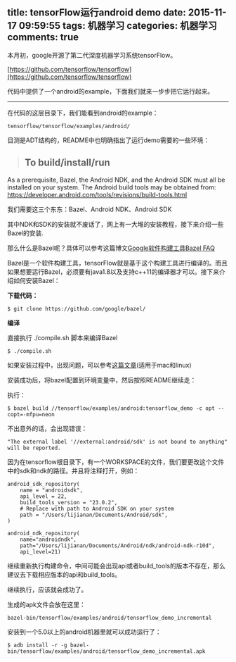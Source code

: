 title: tensorFlow运行android demo
date: 2015-11-17 09:59:55
tags: 机器学习
categories: 机器学习
comments: true
---

本月初，google开源了第二代深度机器学习系统tensorFlow。

[https://github.com/tensorflow/tensorflow](https://github.com/tensorflow/tensorflow)

代码中提供了一个android的example，下面我们就来一步步把它运行起来。

------
在代码的这层目录下，我们能看到android的example：

```
tensorflow/tensorflow/examples/android/ 
```

目测是ADT结构的，README中也明确指出了运行demo需要的一些环境：

> ## To build/install/run
As a prerequisite, Bazel, the Android NDK, and the Android SDK must all be installed on your system. The Android build tools may be obtained from: https://developer.android.com/tools/revisions/build-tools.html

我们需要这三个东东：Bazel、Android NDK、Android SDK

其中NDK和SDK的安装就不废话了，网上有一大堆的安装教程，接下来介绍一些Bazel的安装.

那么什么是Bazel呢？具体可以参考这篇博文[Google软件构建工具Bazel FAQ](http://www.cnblogs.com/Jack47/p/bazel-faq.html)

Bazel是一个软件构建工具，tensorFlow就是基于这个构建工具进行编译的。而且如果想要运行Bazel，必须要有java1.8以及支持c++11的编译器才可以。接下来介绍如何安装Bazel：

**下载代码：**

```
$ git clone https://github.com/google/bazel/
```

**编译**

直接执行 ./compile.sh 脚本来编译Bazel

```
$ ./compile.sh
```

如果安装过程中，出现问题，可以参考[这篇文章](http://www.tuicool.com/articles/rMbMRbU)(适用于mac和linux)

安装成功后，将bazel配置到环境变量中，然后按照README继续走：

执行：

```
$ bazel build //tensorflow/examples/android:tensorflow_demo -c opt --copt=-mfpu=neon
```

不出意外的话，会出现错误：

```
"The external label '//external:android/sdk' is not bound to anything" will be reported.
```

因为在tensorflow根目录下，有一个WORKSPACE的文件，我们要更改这个文件中的sdk和ndk的路径。并且将注释打开，例如：

```
android_sdk_repository(
    name = "androidsdk",
    api_level = 22,
    build_tools_version = "23.0.2",
    # Replace with path to Android SDK on your system
    path = "/Users/lijianan/Documents/Android/sdk",
)

android_ndk_repository(
    name="androidndk",
    path="/Users/lijianan/Documents/Android/ndk/android-ndk-r10d",
    api_level=21)
```

继续重新执行构建命令，中间可能会出现api或者build_tools的版本不存在，那么建议去下载相应版本的api和build_tools。

继续执行，应该就会成功了。

生成的apk文件会放在这里：

```
bazel-bin/tensorflow/examples/android/tensorflow_demo_incremental
```

安装到一个5.0以上的android机器里就可以成功运行了：

```
$ adb install -r -g bazel-bin/tensorflow/examples/android/tensorflow_demo_incremental.apk
```

